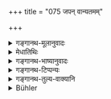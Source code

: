 +++
title = "075 जपन् वान्यतमम्"

+++

<details><summary>गङ्गानथ-मूलानुवादः</summary>

Or, for the purpose of expiating Brāhmaṇa -slay ing, he shall walk eight hundred miles, reciting one of the Vedas, eating little and controlling his senses.—(75)
</details>

<details><summary>मेधातिथिः</summary>

**मितभुग्** यावता न तृप्यति । **नियतेन्द्रियो** ब्रह्मचारी विषयेष्व् अगृध्नुः ॥ ११.७५ ॥
</details>

<details><summary>गङ्गानथ-भाष्यानुवादः</summary>

‘*Eating little*’—*i.e*., just enough to satisfy his hunger.

‘*Controlling his senses*’—*i.e*.. leading a celibate life and not hankering after sensual objects.—(75)
</details>

<details><summary>गङ्गानथ-टिप्पन्यः</summary>

This verse is quoted in *Prāyaścittaviveka* (p. 172).
</details>

<details><summary>गङ्गानथ-तुल्य-वाक्यानि</summary>

**(verses 11.72-86)**

See Comparative notes for [Verse
11.72].
</details>

<details><summary>Bühler</summary>

076	Or, in order to remove (the guilt of) slaying a Brahmana, he may walk one hundred yoganas, reciting one of the Vedas, eating little, and controlling his organs;
</details>
